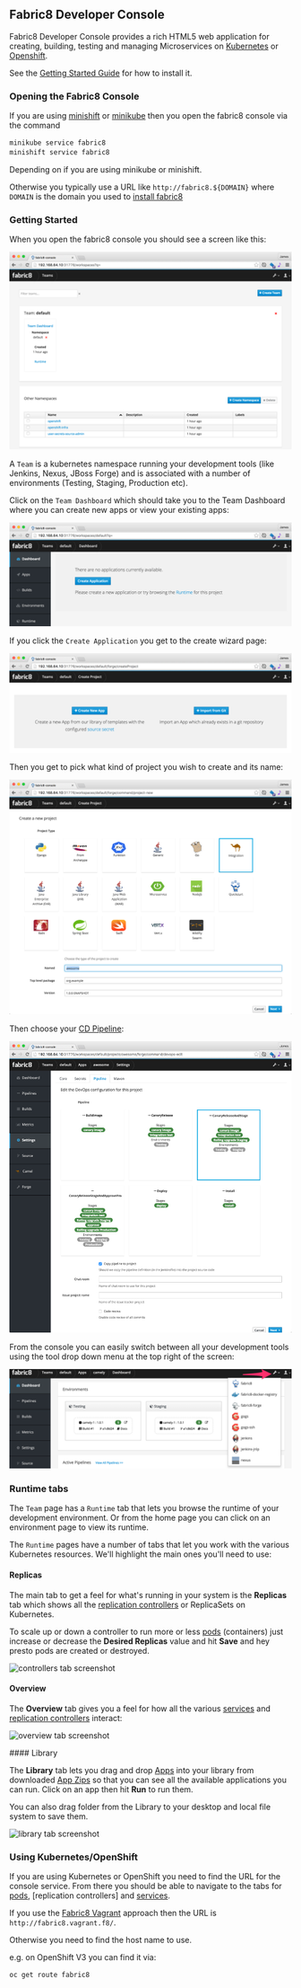 ## Fabric8 Developer Console

Fabric8 Developer Console provides a rich HTML5 web application for creating, building, testing and managing Microservices on [Kubernetes](http://kubernetes.io/) or [Openshift](https://www.openshift.org/).

See the [Getting Started Guide](getStarted/index.html) for how to install it.

### Opening the Fabric8 Console

If you are using [minishift](getStarted/minishift.html) or [minikube](getStarted/minikube.html) then you open the fabric8 console via the command

```sh
minikube service fabric8
minishift service fabric8
```

Depending on if you are using minikube or minishift.

Otherwise you typically use a URL like `http://fabric8.${DOMAIN}` where `DOMAIN` is the domain you used to [install fabric8](getStarted/index.html)

### Getting Started

When you open the fabric8 console you should see a screen like this:

![fabric8 developer console: home page](images/console-home.png)

A `Team` is a kubernetes namespace running your development tools (like Jenkins, Nexus, JBoss Forge) and is associated with a number of environments (Testing, Staging, Production etc).

Click on the `Team Dashboard` which should take you to the Team Dashboard where you can create new apps or view your existing apps:

![fabric8 developer console: team dashboard](images/console-dashboard.png)

If you click the `Create Application` you get to the create wizard page:

![fabric8 developer console: team dashboard](images/create-project.png)

Then you get to pick what kind of project you wish to create and its name:

![fabric8 developer console: team dashboard](images/create-app.png)

Then choose your [CD Pipeline](cdpipline.html):

![fabric8 developer console: Choose CD Pipeline](images/console-pick-pipeline.png)

From the console you can easily switch between all your development tools using the tool drop down menu at the top right of the screen:

![clicking on the tools drop down](images/console-tools.png)

### Runtime tabs

The `Team` page has a `Runtime` tab that lets you browse the runtime of your development environment. Or from the home page you can click on an environment page to view its runtime.

The `Runtime` pages have a number of tabs that let you work with the various Kubernetes resources. We'll highlight the main ones you'll need to use:

#### Replicas

The main tab to get a feel for what's running in your system is the **Replicas** tab which shows all the [replication controllers](replicationControllers.html) or ReplicaSets on Kubernetes.

To scale up or down a controller to run more or less [pods](pods.html) (containers) just increase or decrease the **Desired Replicas** value and hit **Save** and hey presto pods are created or destroyed.

![controllers tab screenshot](images/controllers.png)

#### Overview

The **Overview** tab gives you a feel for how all the various [services](services.html) and  [replication controllers](replicationControllers.html) interact:

![overview tab screenshot](images/overview.png)

#### Library

The **Library** tab lets you drag and drop [Apps](apps.html) into your library from downloaded [App Zips](appzip.html) so that you can see all the available applications you can run. Click on an app then hit **Run** to run them.

You can also drag folder from the Library to your desktop and local file system to save them.

![library tab screenshot](images/library.png)


### Using Kubernetes/OpenShift

If you are using Kubernetes or OpenShift you need to find the URL for the console service. From there you should be able to navigate to the tabs for [pods](pods.html), [replication controllers] and [services](services.html).

If you use the [Fabric8 Vagrant](getStarted/vagrant.html) approach then the URL is `http://fabric8.vagrant.f8/`.

Otherwise you need to find the host name to use.

e.g. on OpenShift V3 you can find it via:

    oc get route fabric8

